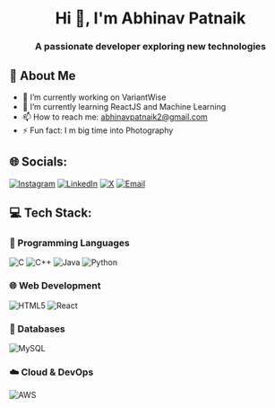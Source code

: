 <h1 align="center">Hi 👋, I'm Abhinav Patnaik</h1>
<h3 align="center">A passionate developer exploring new technologies</h3>

## 🚀 About Me
- 🔭 I’m currently working on VariantWise
- 🌱 I’m currently learning ReactJS and Machine Learning
- 📫 How to reach me: abhinavpatnaik2@gmail.com
- ⚡ Fun fact: I m big time into Photography

## 🌐 Socials:
[![Instagram](https://img.shields.io/badge/Instagram-%23E4405F.svg?logo=Instagram&logoColor=white)](https://instagram.com/abhinav_patnaik) 
[![LinkedIn](https://img.shields.io/badge/LinkedIn-%230077B5.svg?logo=linkedin&logoColor=white)](https://linkedin.com/in/AbhinavPatnaik) 
[![X](https://img.shields.io/badge/X-black.svg?logo=X&logoColor=white)](https://x.com/AbhinavPatnaik2) 
[![Email](https://img.shields.io/badge/Email-D14836?logo=gmail&logoColor=white)](mailto:abhinavpatnaik2@gmail.com)

## 💻 Tech Stack:
### 📌 Programming Languages
![C](https://img.shields.io/badge/C-%2300599C.svg?style=for-the-badge&logo=c&logoColor=white) 
![C++](https://img.shields.io/badge/C++-%2300599C.svg?style=for-the-badge&logo=c%2B%2B&logoColor=white) 
![Java](https://img.shields.io/badge/Java-%23ED8B00.svg?style=for-the-badge&logo=openjdk&logoColor=white) 
![Python](https://img.shields.io/badge/Python-3670A0?style=for-the-badge&logo=python&logoColor=ffdd54) 

### 🌐 Web Development
![HTML5](https://img.shields.io/badge/HTML5-%23E34F26.svg?style=for-the-badge&logo=html5&logoColor=white) 
![React](https://img.shields.io/badge/React-%2320232a.svg?style=for-the-badge&logo=react&logoColor=%2361DAFB)

### 💾 Databases
![MySQL](https://img.shields.io/badge/MySQL-4479A1.svg?style=for-the-badge&logo=mysql&logoColor=white) 

### ☁️ Cloud & DevOps
![AWS](https://img.shields.io/badge/Amazon%20AWS-%23FF9900.svg?style=for-the-badge&logo=amazon-aws&logoColor=white)  

